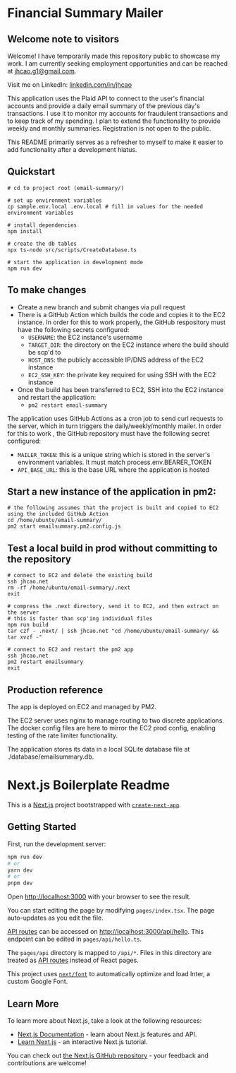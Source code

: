 # Financial Summary Mailer

## Welcome note to visitors

Welcome! I have temporarily made this repository public to showcase my work. I am currently seeking employment opportunities and can be reached at jhcao.g1@gmail.com.

Visit me on LinkedIn: [linkedin.com/in/jhcao](https://linkedin.com/in/jhcao)

This application uses the Plaid API to connect to the user's financial accounts and provide a daily email summary of the previous day's transactions. I use it to monitor my accounts for fraudulent transactions and to keep track of my spending. I plan to extend the functionality to provide weekly and monthly summaries. Registration is not open to the public.

This README primarily serves as a refresher to myself to make it easier to add functionality after a development hiatus.

## Quickstart

```
# cd to project root (email-summary/)

# set up environment variables
cp sample.env.local .env.local # fill in values for the needed environment variables

# install dependencies
npm install

# create the db tables
npx ts-node src/scripts/CreateDatabase.ts

# start the application in development mode
npm run dev
```

## To make changes
- Create a new branch and submit changes via pull request
- There is a GitHub Action which builds the code and copies it to the EC2 instance. In order for this to work properly, the GitHub respository must have the following secrets configured:
  - `USERNAME`: the EC2 instance's username
  - `TARGET_DIR`: the directory on the EC2 instance where the build should be scp'd to
  - `HOST_DNS`: the publicly accessible IP/DNS address of the EC2 instance
  - `EC2_SSH_KEY`: the private key required for using SSH with the EC2 instance
- Once the build has been transferred to EC2, SSH into the EC2 instance and restart the application:
  - `pm2 restart email-summary`

The application uses GitHub Actions as a cron job to send curl requests to the server, which in turn triggers the daily/weekly/monthly mailer. In order for this to work , the GitHub repository must have the following secret configured:
  - `MAILER_TOKEN`: this is a unique string which is stored in the server's environment variables. It must match process.env.BEARER_TOKEN
  - `API_BASE_URL`: this is the base URL where the application is hosted

## Start a new instance of the application in pm2:
```
# the following assumes that the project is built and copied to EC2 using the included GitHub Action
cd /home/ubuntu/email-summary/
pm2 start emailsummary.pm2.config.js
```

## Test a local build in prod without committing to the repository
```
# connect to EC2 and delete the existing build
ssh jhcao.net
rm -rf /home/ubuntu/email-summary/.next
exit

# compress the .next directory, send it to EC2, and then extract on the server
# this is faster than scp'ing individual files
npm run build
tar czf - .next/ | ssh jhcao.net "cd /home/ubuntu/email-summary/ && tar xvzf -"

# connect to EC2 and restart the pm2 app
ssh jhcao.net
pm2 restart emailsummary
exit
```

## Production reference

The app is deployed on EC2 and managed by PM2.

The EC2 server uses nginx to manage routing to two discrete applications. The docker config files are here to mirror the EC2 prod config, enabling testing of the rate limiter functionality.

The application stores its data in a local SQLite database file at ./database/emailsummary.db.

# Next.js Boilerplate Readme

This is a [Next.js](https://nextjs.org/) project bootstrapped with [`create-next-app`](https://github.com/vercel/next.js/tree/canary/packages/create-next-app).

## Getting Started

First, run the development server:

```bash
npm run dev
# or
yarn dev
# or
pnpm dev
```

Open [http://localhost:3000](http://localhost:3000) with your browser to see the result.

You can start editing the page by modifying `pages/index.tsx`. The page auto-updates as you edit the file.

[API routes](https://nextjs.org/docs/api-routes/introduction) can be accessed on [http://localhost:3000/api/hello](http://localhost:3000/api/hello). This endpoint can be edited in `pages/api/hello.ts`.

The `pages/api` directory is mapped to `/api/*`. Files in this directory are treated as [API routes](https://nextjs.org/docs/api-routes/introduction) instead of React pages.

This project uses [`next/font`](https://nextjs.org/docs/basic-features/font-optimization) to automatically optimize and load Inter, a custom Google Font.

## Learn More

To learn more about Next.js, take a look at the following resources:

- [Next.js Documentation](https://nextjs.org/docs) - learn about Next.js features and API.
- [Learn Next.js](https://nextjs.org/learn) - an interactive Next.js tutorial.

You can check out [the Next.js GitHub repository](https://github.com/vercel/next.js/) - your feedback and contributions are welcome!
